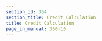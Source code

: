 ```yaml
---
section_id: 354
section_title: Credit Calculation
title: Credit Calculation
page_in_manual: 350-10
---
```

